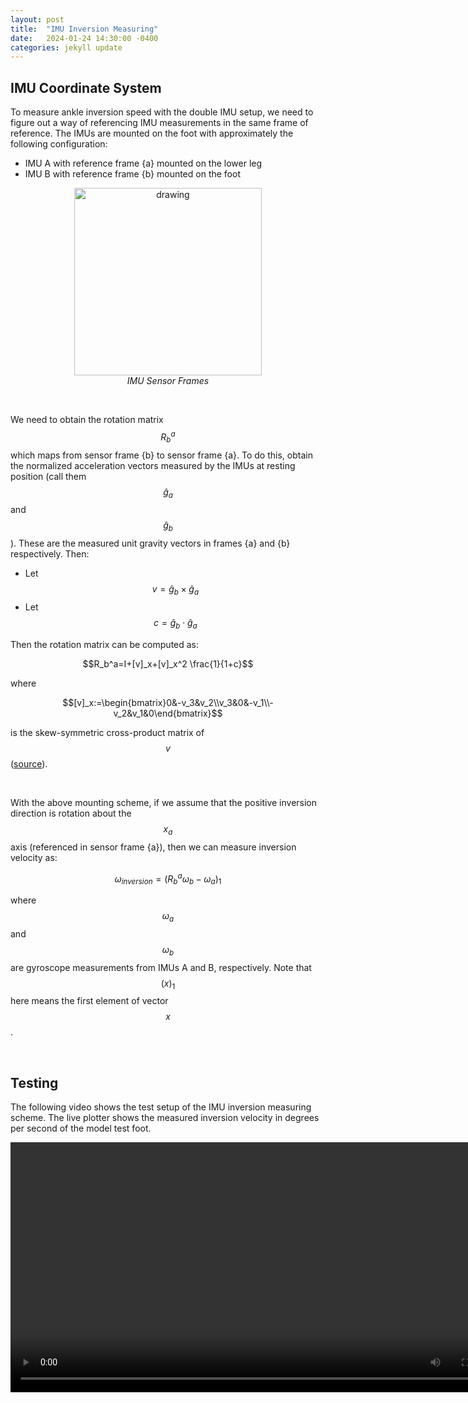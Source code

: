 ```yaml
---
layout: post
title:  "IMU Inversion Measuring"
date:   2024-01-24 14:30:00 -0400
categories: jekyll update
---
```


## IMU Coordinate System

To measure ankle inversion speed with the double IMU setup, we need to figure out a way of referencing IMU measurements in the same frame of reference. The IMUs are mounted on the foot with approximately the following configuration:
- IMU A with reference frame {a} mounted on the lower leg
- IMU B with reference frame {b} mounted on the foot

<p style="text-align: center;">
<img src="{{site.baseurl}}/assets/images/imu_frames.png" alt="drawing" width="300"/><br>
<em>IMU Sensor Frames</em>
</p><br>

We need to obtain the rotation matrix $$R_b^a$$ which maps from sensor frame {b} to sensor frame {a}. To do this, obtain the normalized acceleration vectors measured by the IMUs at resting position (call them $$\hat g_a$$ and $$\hat g_b$$). These are the measured unit gravity vectors in frames {a} and {b} respectively. Then:
- Let $$v=\hat g_b\times \hat g_a$$
- Let $$c=\hat g_b\cdot \hat g_a$$

Then the rotation matrix can be computed as:

$$R_b^a=I+[v]_x+[v]_x^2 \frac{1}{1+c}$$

where

$$[v]_x:=\begin{bmatrix}0&-v_3&v_2\\v_3&0&-v_1\\-v_2&v_1&0\end{bmatrix}$$

is the skew-symmetric cross-product matrix of $$v$$ ([source](https://math.stackexchange.com/questions/180418/calculate-rotation-matrix-to-align-vector-a-to-vector-b-in-3d/)).

<br>

With the above mounting scheme, if we assume that the positive inversion direction is rotation about the $$x_a$$ axis (referenced in sensor frame {a}), then we can measure inversion velocity as:
    
$$\omega_{inversion}=(R_b^a\omega_b-\omega_a)_1$$

where $$\omega_a$$ and $$\omega_b$$ are gyroscope measurements from IMUs A and B, respectively. Note that $$(x)_1$$ here means the first element of vector $$x$$.

<br>

## Testing
The following video shows the test setup of the IMU inversion measuring scheme. The live plotter shows the measured inversion velocity in degrees per second of the model test foot.

<p style="text-align: center;">
<video width="800" height="400" controls>
  <source src="{{site.baseurl}}/assets/media/imu_inversion_measuring_test.mp4" type="video/mp4">
  Your browser does not support the video tag.
</video>
</p>
